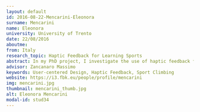 ```yaml
---
layout: default 
id: 2016-08-22-Mencarini-Eleonora
surname: Mencarini
name: Eleonora
university: University of Trento
date: 22/08/2016
aboutme: 
from: Italy
research_topic: Haptic Feedback for Learning Sports
abstract: In my PhD project, I investigate the use of haptic feedback for learning sports. I consider climbing as case study, an extreme sport that requires both a high level of self-confidence and control over motor skills. By adopting research methods and practices of Interaction Design (such as Contextual Inquiry, Participatory Design, etc.), I aim at designing a valid device for the community of climbers and, at a broader level, to identify the communicative abilities of haptic feedback.
advisor: Zancanaro Massimo
keywords: User-centered Design, Haptic Feedback, Sport Climbing
website: https://i3.fbk.eu/people/profile/mencarini
img: mencarini.jpg
thumbnail: mencarini_thumb.jpg
alt: Eleonora Mencarini
modal-id: stud34
---
```

